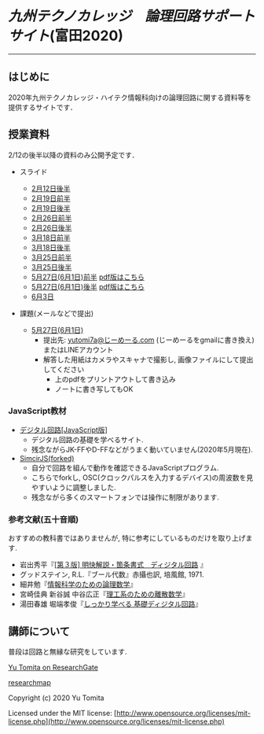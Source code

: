 # *九州テクノカレッジ　論理回路サポートサイト*(富田2020)

***

## はじめに
2020年九州テクノカレッジ・ハイテク情報科向けの論理回路に関する資料等を提供するサイトです．

## 授業資料
2/12の後半以降の資料のみ公開予定です．

- スライド
    - [2月12日後半](https://www.dropbox.com/s/ytqq2k5z9hd8hz6/200212b.pdf)
    - [2月19日前半](https://www.dropbox.com/s/wlshuvalvedbh1g/200219a.pdf)
    - [2月19日後半](https://www.dropbox.com/s/hhxwycld0x0le4d/200219b.pdf)
    - [2月26日前半](https://www.dropbox.com/s/xhxd60qtwg6scqz/200226a.pdf)
    - [2月26日後半](https://www.dropbox.com/s/l8wjvgq8q0cp929/200226b.pdf)
    - [3月18日前半](https://www.dropbox.com/s/6pynw7l3zv57wuk/200318a.pdf)
    - [3月18日後半](https://www.dropbox.com/s/4zeuhecav2szhpg/200318b.pdf)
    - [3月25日前半](https://www.dropbox.com/s/dplk8qh541ehj2g/200325a.pdf)
    - [3月25日後半](https://www.dropbox.com/s/4bpfvpm9ouuyno5/200325b.pdf)
    - [5月27日(6月1日)前半](https://yutomi7a.github.io/simcirjs/200527a/#/) [pdf版はこちら](https://www.dropbox.com/s/n4joa7jv2x5p580/200527a.pdf?dl=0)
    - [5月27日(6月1日)後半](https://yutomi7a.github.io/simcirjs/200527b/#/) [pdf版はこちら](https://www.dropbox.com/s/lmg2ypsgxicsg2t/200527b.pdf?dl=0)
    - [6月3日](https://yutomi7a.github.io/simcirjs/200603_slides.html) 
  
- 課題(メールなどで提出)
    - [5月27日(6月1日)](https://www.dropbox.com/s/mjr5fztlr8dr4ci/200527qa.pdf?dl=0)
      - 提出先: yutomi7a@じーめーる.com (じーめーるをgmailに書き換え) またはLINEアカウント
      - 解答した用紙はカメラやスキャナで撮影し, 画像ファイルにして提出してください
        - 上のpdfをプリントアウトして書き込み
        - ノートに書き写してもOK
  
### JavaScript教材 

- [デジタル回路[JavaScript版]](http://home.a00.itscom.net/hatada/_toc/dc.html#dc2sim)
  - デジタル回路の基礎を学べるサイト. 
  - 残念ながらJK-FFやD-FFなどがうまく動いていません(2020年5月現在).
- [SimcirJS(forked)](sandbox.html)
  - 自分で回路を組んで動作を確認できるJavaScriptプログラム.
  - こちらでforkし, OSC(クロックパルスを入力するデバイス)の周波数を見やすいように調整しました.
  - 残念ながら多くのスマートフォンでは操作に制限があります.

### 参考文献(五十音順)

おすすめの教科書ではありませんが, 特に参考にしているものだけを取り上げます.

- 岩出秀平『[[第３版] 明快解説・箇条書式　ディジタル回路](http://muisuri.my.coocan.jp/electro.html) 』
- グッドステイン, R.L.『ブール代数』赤攝也訳, 培風館, 1971.
- 細井勉『[情報科学のための論理数学](https://www.nippyo.co.jp/shop/book/1291.html)』
- 宮崎佳典 新谷誠 中谷広正『[理工系のための離散数学](http://www.tokyo-tosho.co.jp/books/ISBN978-4-489-02152-7.html)』
- 湯田春雄 堀端孝俊『[しっかり学べる 基礎ディジタル回路](https://www.morikita.co.jp/books/book/1864)』

## 講師について

普段は回路と無縁な研究をしています.

<a href="https://www.researchgate.net/profile/Yu_Tomita3">Yu Tomita on ResearchGate</a>

[researchmap](https://researchmap.jp/yu_tomita)

Copyright (c) 2020 Yu Tomita

Licensed under the MIT license:
  [http://www.opensource.org/licenses/mit-license.php](http://www.opensource.org/licenses/mit-license.php)